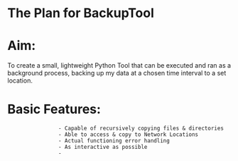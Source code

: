 # The Plan for BackupTool

# Aim: 

To create a small, lightweight Python Tool that can be executed and ran as a background process, backing up my data at a chosen time interval to a set location. 


# Basic Features:

                    - Capable of recursively copying files & directories
                    - Able to access & copy to Network Locations
                    - Actual functioning error handling
                    - As interactive as possible
                    - 